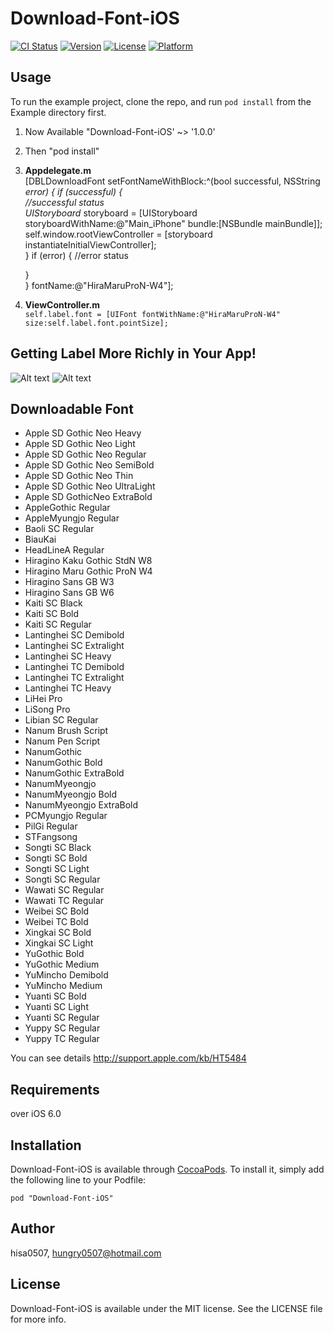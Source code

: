 
# Download-Font-iOS

[![CI Status](http://img.shields.io/travis/hisa0507/Download-Font-iOS.svg?style=flat)](https://travis-ci.org/hisa0507/Download-Font-iOS)
[![Version](https://img.shields.io/cocoapods/v/Download-Font-iOS.svg?style=flat)](http://cocoadocs.org/docsets/Download-Font-iOS)
[![License](https://img.shields.io/cocoapods/l/Download-Font-iOS.svg?style=flat)](http://cocoadocs.org/docsets/Download-Font-iOS)
[![Platform](https://img.shields.io/cocoapods/p/Download-Font-iOS.svg?style=flat)](http://cocoadocs.org/docsets/Download-Font-iOS)

## Usage

To run the example project, clone the repo, and run `pod install` from the Example directory first.  
  
1. Now Available "Download-Font-iOS' ~> '1.0.0'  
  
2. Then "pod install"  
  
3. **Appdelegate.m**  
    [DBLDownloadFont setFontNameWithBlock:^(bool successful, NSString *error) {
    if (successful) {  
        //successful status  
        UIStoryboard* storyboard = [UIStoryboard storyboardWithName:@"Main_iPhone" bundle:[NSBundle mainBundle]];  
        self.window.rootViewController = [storyboard instantiateInitialViewController];  
    } 
    if (error) { 
        //error status 
          
    }  
    } fontName:@"HiraMaruProN-W4"]; 

4. **ViewController.m**  
    `self.label.font = [UIFont fontWithName:@"HiraMaruProN-W4" size:self.label.font.pointSize];`  
  



## Getting Label More Richly in Your App!

![Alt text](../Download-Font-iOS/Preferences/Images/before.png "Before")
![Alt text](/Download-Font-iOS/Preferences/Images/after.png "After")



## Downloadable Font
* Apple SD Gothic Neo Heavy
* Apple SD Gothic Neo Light
* Apple SD Gothic Neo Regular
* Apple SD Gothic Neo SemiBold
* Apple SD Gothic Neo Thin
* Apple SD Gothic Neo UltraLight
* Apple SD GothicNeo ExtraBold
* AppleGothic Regular
* AppleMyungjo Regular
* Baoli SC Regular
* BiauKai
* HeadLineA Regular
* Hiragino Kaku Gothic StdN W8
* Hiragino Maru Gothic ProN W4
* Hiragino Sans GB W3
* Hiragino Sans GB W6
* Kaiti SC Black
* Kaiti SC Bold
* Kaiti SC Regular
* Lantinghei SC Demibold
* Lantinghei SC Extralight
* Lantinghei SC Heavy
* Lantinghei TC Demibold
* Lantinghei TC Extralight
* Lantinghei TC Heavy
* LiHei Pro
* LiSong Pro
* Libian SC Regular
* Nanum Brush Script
* Nanum Pen Script
* NanumGothic
* NanumGothic Bold
* NanumGothic ExtraBold
* NanumMyeongjo
* NanumMyeongjo Bold
* NanumMyeongjo ExtraBold
* PCMyungjo Regular
* PilGi Regular
* STFangsong
* Songti SC Black
* Songti SC Bold
* Songti SC Light
* Songti SC Regular
* Wawati SC Regular
* Wawati TC Regular
* Weibei SC Bold
* Weibei TC Bold
* Xingkai SC Bold
* Xingkai SC Light
* YuGothic Bold
* YuGothic Medium
* YuMincho Demibold
* YuMincho Medium
* Yuanti SC Bold
* Yuanti SC Light
* Yuanti SC Regular
* Yuppy SC Regular
* Yuppy TC Regular

You can see details <http://support.apple.com/kb/HT5484>




## Requirements

over iOS 6.0

## Installation

Download-Font-iOS is available through [CocoaPods](http://cocoapods.org). To install
it, simply add the following line to your Podfile:

    pod "Download-Font-iOS"

## Author

hisa0507, hungry0507@hotmail.com

## License

Download-Font-iOS is available under the MIT license. See the LICENSE file for more info.

